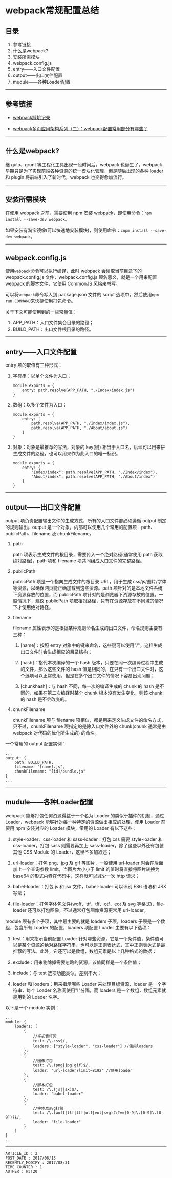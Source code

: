 
# webpack常规配置总结 #

## 目录 ##

1. 参考链接
2. 什么是webpack?
3. 安装所需模块
4. webpack.config.js
5. entry——入口文件配置
6. output——出口文件配置
7. mudule——各种Loader配置

---

## 参考链接 ##

- [webpack踩坑记录](http://www.tuicool.com/articles/7NvYZbv)

- [webpack多页应用架构系列（二）：webpack配置常用部分有哪些？](https://segmentfault.com/a/1190000006863968)

---

## 什么是webpack? ##

继 gulp、grunt 等工程化工具出现一段时间后，webpack 也诞生了，webpack 早期只是为了实现前端各种资源的统一模块化管理，但是随后出现的各种 loader 和 plugin 将前端引入了新时代，webpack 也变得愈加流行。

---

## 安装所需模块 ##

在使用 webpack 之前，需要使用 npm 安装 webpack，即使用命令：`npm install --save-dev webpack`。

如果安装有淘宝镜像(可以快速地安装模块)，则使用命令：`cnpm install --save-dev webpack`。

---

## webpack.config.js ##

使用`webpack`命令可以执行编译，此时 webpack 会读取当前目录下的 webpack.config.js 文件，webpack.config.js 顾名思义，就是一个用来配置 webpack 的脚本文件，它使用 CommonJS 风格来书写。

可以将`webpack`命令写入到 package.json 文件的 script 选项中，然后使用`npm run COMMAND`来快捷使用打包命令。

关于下文可能使用到的一些常量值：

1. APP_PATH：入口文件集合目录的路径；
2. BUILD_PATH：出口文件根目录的路径。

---

## entry——入口文件配置 ##

entry 项的取值有三种形式：

1. 字符串：以单个文件为入口；

    ```
    module.exports = {
        entry: path.resolve(APP_PATH, "./Index/index.js")
    }
    ```

2. 数组：以多个文件为入口；

    ```
    module.exports = {
        entry: [
            path.resolve(APP_PATH, "./Index/index.js"),
            path.resolve(APP_PATH, "./About/about.js")
        ]
    }
    ```

3. 对象：对象是最推荐的写法，对象的 key(键) 相当于入口名，后续可以用来拼生成文件的路径，也可以用来作为此入口的唯一标识。

    ```
    module.exports = {
        entry: {
            "Index/index": path.resolve(APP_PATH, "./Index/index"),
            "About/index": path.resolve(APP_PATH, "./About/index")
        }
    }
    ```

---

## output——出口文件配置 ##

output 项负责配置输出文件的生成方式，所有的入口文件都必须遵循 output 制定的规则输出。output 是一个对象，内部可以使用几个常用的配置项：path、publicPath、filename 及 chunkFilename。

1. path

    path 项表示生成文件的根目录，需要传入一个绝对路径(通常使用 path 获取绝对路径)，path 项和 filename 项共同组成入口文件的完整路径。

2. publicPath

    publicPath 项是一个指向生成文件的根目录 URL，用于生成 css/js/图片/字体等资源，以确保网页能正确加载到这些资源。path 项针对的是本地文件系统下资源存放的位置，而 publicPath 项针对的是浏览器下资源存放的位置。一般情况下，建议 publicPath 项取相对路径，只有在资源存放在不同域的情况下才使用绝对路径。

3. filename

    filename 属性表示的是根据某种规则命名生成的出口文件，命名规则主要有三种：

    1. [name]：按照 entry 对象中的键来命名，这些键可以使用"/"，这样生成出口文件时会生成相应的目录结构；

    2. [hash]：指代本次编译的一个 hash 版本，只要在同一次编译过程中生成的文件，那么这些文件的 hash 值是相同的，在只有一个出口文件时，这个选项可以正常使用，但是在多个出口文件的情况下容易出现问题；

    3. [chunkhash]：与 hash 不同，每一次的编译生成的 chunk 的 hash 是不同的，如果在第二次编译时某个 chunk 根本没有发生变化，则该 chunk 的 hash 是不会改变的。

4. chunkFilename

    chunkFilename 项与 filename 项相似，都是用来定义生成文件的命名方式，只不过，chunkFilename 项指定的是除入口文件外的 chunk(chunk 通常是由 webpack 对代码的优化所生成的) 的命名。

一个常用的 output 配置实例：

```
...
output: {
    path: BUILD_PATH,
    filename: "[name].js",
    chunkFilename: "[id]/bundle.js"
}
...
```

---

## mudule——各种Loader配置 ##

webpack 能够打包任何资源得益于一个名为 Loader 的类似于插件的机制，通过 Loader，webpack 能够针对每一种特定的资源做出相应的处理，使用 Loader 前要用 npm 安装对应的 Loader 模块，常用的 Loader 有以下这些：

1. style-loader、css-loader 和 sass-loader：打包 css 需要 style-loader 和 css-loader，打包 sass 则需要再加上 sass-loader，除了这些以外还有包装其他 CSS Module 的 Loader，这里不多加叙述；

2. url-loader：打包 png、jpg 及 gif 等图片，一般使用 url-loader 时会在后面加上一个查询参数 limit，当图片大小小于 limit 的值时将直接将图片转换为 base64 的形式内嵌在代码中，这样就可以减少一次 http 请求；

3. babel-loader：打包 js 和 jsx 文件，babel-loader 可以识别 ES6 语法和 JSX 写法；

4. file-loader：打包字体包文件(woff、ttf、tff、otf、eot 及 svg 等格式)，file-loader 还可以打包图像，不过通常打包图像资源更常用 url-loader。

module 项有多个子项，其中最主要的就是 loaders 子项，loaders 子项是一个数组，包含所有 Loader 的配置，loaders 项配置 Loader 主要有以下选项：

1. test：用来指示当前配置 Loader 针对哪些资源，它是一个条件值，条件值可以是某个资源的绝对路径字符串，也可以是正则表达式，其中正则表达式是最推荐的写法。此外，它还可以是数组，数组元素是以上几种格式的数据；

2. exclude：用来剔除掉需要忽略的资源，该值同样是一个条件值；

3. include：与 test 选项功能类似，差别不大；

4. loader 和 loaders：用来指示哪些 Loader 来处理目标资源，loader 是一个字符串，每个 Loader 名称间使用"!"分隔，而 loaders 是一个数组，数组元素就是用到的 Loader 名字。

以下是一个 module 实例：
```
...
module: {
    loaders: [
        {
            //样式表打包
            test: /\.css$/,
            loaders: ["style-loader", "css-loader"] //使用loaders
        },
        {
            //图像打包
            test: /\.(png|jpg|gif)$/,
            loader: "url-loader?limit=8192" //使用loader
        },
        {
            //脚本打包
            test: /\.(js|jsx)$/,
            loader: "babel-loader"
        },
        {
            //字体及svg打包
            test: /\.(woff|ttf|tff|otf|eot|svg)(\?v=[0-9]\.[0-9]\.[0-9])?$/,
            loader: "file-loader"
        }
    ]
}
...
```

---

```
ARTICLE_ID : 2 
POST_DATE : 2017/08/13
RECENTLY_MODIFY : 2017/08/31
TIME_COUNTER : 1
AUTHER : WJT20
```